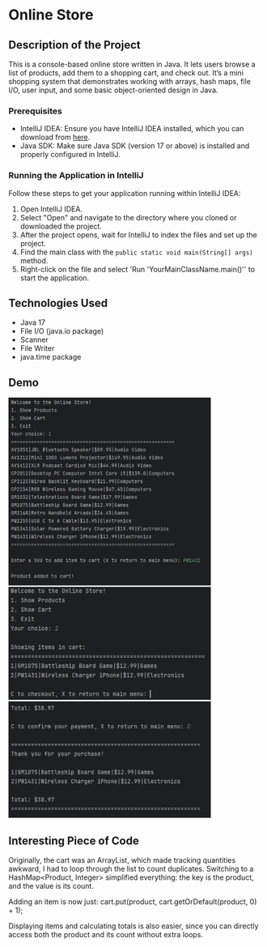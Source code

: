 # Online Store
## Description of the Project
This is a console-based online store written in Java. It lets users browse a list of products, add them to a shopping cart, and check out. It’s a mini shopping system that demonstrates working with arrays, hash maps, file I/O, user input, and some basic object-oriented design in Java.


### Prerequisites

- IntelliJ IDEA: Ensure you have IntelliJ IDEA installed, which you can download from [here](https://www.jetbrains.com/idea/download/).
- Java SDK: Make sure Java SDK (version 17 or above) is installed and properly configured in IntelliJ.

### Running the Application in IntelliJ

Follow these steps to get your application running within IntelliJ IDEA:

1. Open IntelliJ IDEA.
2. Select "Open" and navigate to the directory where you cloned or downloaded the project.
3. After the project opens, wait for IntelliJ to index the files and set up the project.
4. Find the main class with the `public static void main(String[] args)` method.
5. Right-click on the file and select 'Run 'YourMainClassName.main()'' to start the application.

## Technologies Used

- Java 17
- File I/O (java.io package)
- Scanner
- File Writer
- java.time package

## Demo

<img src="README-images/addingProduct.PNG" alt="deposit" width="400">
<img src="README-images/showCart.PNG" alt="payment" width="400">
<img src="README-images/checkout.PNG" alt="deposit" width="400">

## Interesting Piece of Code
Originally, the cart was an ArrayList<Product>, which made tracking quantities awkward, I had to loop through the list to count duplicates. Switching to a HashMap<Product, Integer> simplified everything: the key is the product, and the value is its count.

Adding an item is now just: cart.put(product, cart.getOrDefault(product, 0) + 1);


Displaying items and calculating totals is also easier, since you can directly access both the product and its count without extra loops.

